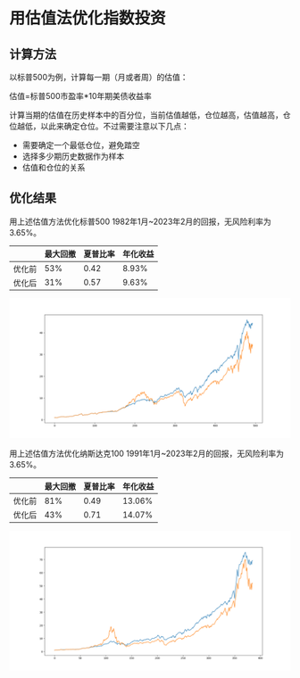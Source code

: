 # 用估值法优化指数投资

## 计算方法

以标普500为例，计算每一期（月或者周）的估值：

估值=标普500市盈率*10年期美债收益率

计算当期的估值在历史样本中的百分位，当前估值越低，仓位越高，估值越高，仓位越低，以此来确定仓位。不过需要注意以下几点：

* 需要确定一个最低仓位，避免踏空
* 选择多少期历史数据作为样本
* 估值和仓位的关系

## 优化结果

用上述估值方法优化标普500 1982年1月~2023年2月的回报，无风险利率为3.65%。

|        | 最大回撤 | 夏普比率 | 年化收益 |
| ------ | -------- | -------- | -------- |
| 优化前 | 53%      | 0.42     | 8.93%    |
| 优化后 | 31%      | 0.57     | 9.63%    |

![](sp500.png)

用上述估值方法优化纳斯达克100 1991年1月~2023年2月的回报，无风险利率为3.65%。

|        | 最大回撤 | 夏普比率 | 年化收益 |
| ------ | -------- | -------- | -------- |
| 优化前 | 81%      | 0.49     | 13.06%   |
| 优化后 | 43%      | 0.71     | 14.07%   |

![](nasdaq100.png)
